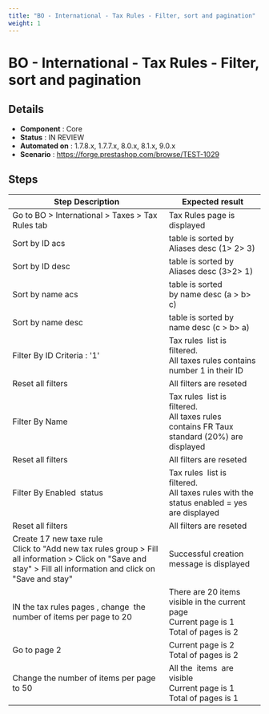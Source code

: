 ```yaml
---
title: "BO - International - Tax Rules - Filter, sort and pagination"
weight: 1
---
```


# BO - International - Tax Rules - Filter, sort and pagination
## Details
* **Component** : Core
* **Status** : IN REVIEW
* **Automated on** : 1.7.8.x, 1.7.7.x, 8.0.x, 8.1.x, 9.0.x
* **Scenario** : https://forge.prestashop.com/browse/TEST-1029

## Steps
| Step Description | Expected result |
| ----- | ----- |
| Go to BO > International > Taxes > Tax Rules tab | Tax Rules page is displayed |
| Sort by ID acs | table is sorted by Aliases desc (1> 2> 3) |
| Sort by ID desc | table is sorted by Aliases desc (3>2> 1) |
| Sort by name acs | table is sorted by name desc (a > b> c) |
| Sort by name desc | table is sorted by name desc (c > b> a) |
| Filter By ID Criteria : '1' | Tax rules  list is filtered. <br>All taxes rules contains number 1 in their ID |
| Reset all filters | All filters are reseted |
| Filter By Name | Tax rules  list is filtered. <br>All taxes rules contains FR Taux standard (20%) are displayed |
| Reset all filters | All filters are reseted |
| Filter By Enabled  status | Tax rules  list is filtered. <br>All taxes rules with the status enabled = yes are displayed |
| Reset all filters | All filters are reseted |
| Create 17 new taxe rule <br>Click to "Add new tax rules group > Fill all information > Click on "Save and stay" > Fill all information and click on "Save and stay" | Successful creation message is displayed |
| IN the tax rules pages , change  the number of items per page to 20 | There are 20 items visible in the current page<br>Current page is 1<br>Total of pages is 2 |
| Go to page 2 | Current page is 2<br>Total of pages is 2 |
| Change the number of items per page to 50 | All the  items  are visible<br>Current page is 1<br>Total of pages is 1 |
